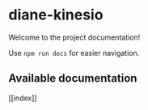 # diane-kinesio

Welcome to the project documentation!

Use `npm run docs` for easier navigation.

## Available documentation

[[index]]

